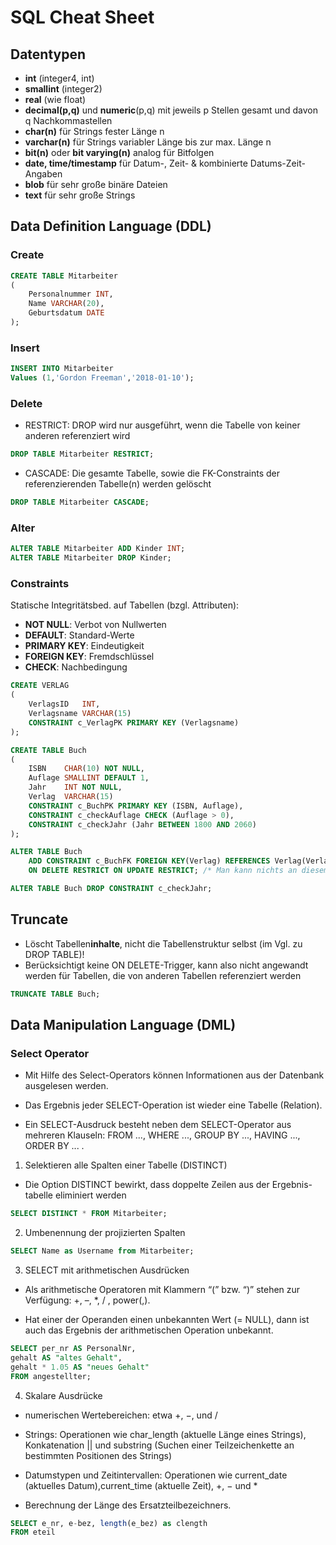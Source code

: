 # SQL Cheat Sheet

## Datentypen

- **int** (integer4, int)
- **smallint** (integer2)
- **real** (wie float)
- **decimal(p,q)** und **numeric**(p,q) mit jeweils p Stellen gesamt und davon q Nachkommastellen
- **char(n)** für Strings fester Länge n
- **varchar(n)** für Strings variabler Länge bis zur max. Länge n
- **bit(n)** oder **bit varying(n)** analog für Bitfolgen
- **date, time/timestamp** für Datum-, Zeit- & kombinierte Datums-Zeit-Angaben
- **blob** für sehr große binäre Dateien
- **text** für sehr große Strings

## Data Definition Language (DDL)

### Create

```sql
CREATE TABLE Mitarbeiter
(
    Personalnummer INT,
    Name VARCHAR(20),
    Geburtsdatum DATE
);
```

### Insert 

```sql
INSERT INTO Mitarbeiter
Values (1,'Gordon Freeman','2018-01-10');
```

### Delete 

- RESTRICT: DROP wird nur ausgeführt, wenn die Tabelle von keiner anderen referenziert wird

```sql
DROP TABLE Mitarbeiter RESTRICT;
```

- CASCADE: Die gesamte Tabelle, sowie die FK-Constraints der referenzierenden Tabelle(n) werden gelöscht

```sql
DROP TABLE Mitarbeiter CASCADE;
```

### Alter

```sql
ALTER TABLE Mitarbeiter ADD Kinder INT;
ALTER TABLE Mitarbeiter DROP Kinder;
```

### Constraints

Statische Integritätsbed. auf Tabellen (bzgl. Attributen):

- **NOT NULL**: Verbot von Nullwerten
- **DEFAULT**: Standard-Werte
- **PRIMARY KEY**: Eindeutigkeit
- **FOREIGN KEY**: Fremdschlüssel
- **CHECK**: Nachbedingung

```sql
CREATE VERLAG
(
    VerlagsID   INT,
    Verlagsname VARCHAR(15)
    CONSTRAINT c_VerlagPK PRIMARY KEY (Verlagsname)
);

CREATE TABLE Buch
(
    ISBN    CHAR(10) NOT NULL,
    Auflage SMALLINT DEFAULT 1,
    Jahr    INT NOT NULL,
    Verlag  VARCHAR(15) 
    CONSTRAINT c_BuchPK PRIMARY KEY (ISBN, Auflage),
    CONSTRAINT c_checkAuflage CHECK (Auflage > 0),
    CONSTRAINT c_checkJahr (Jahr BETWEEN 1800 AND 2060)
);

ALTER TABLE Buch
    ADD CONSTRAINT c_BuchFK FOREIGN KEY(Verlag) REFERENCES Verlag(Verlagsname)
    ON DELETE RESTRICT ON UPDATE RESTRICT; /* Man kann nichts an diesem FK ändern (RESTRICT)! */

ALTER TABLE Buch DROP CONSTRAINT c_checkJahr;
```

## Truncate

- Löscht Tabellen**inhalte**, nicht die Tabellenstruktur selbst (im Vgl. zu DROP TABLE)!
- Berücksichtigt keine ON DELETE-Trigger, kann also nicht angewandt werden für Tabellen, die von anderen Tabellen referenziert werden

```sql
TRUNCATE TABLE Buch;
```

## Data Manipulation Language (DML)

### Select Operator

- Mit Hilfe des Select-Operators können Informationen aus der Datenbank ausgelesen werden.

- Das Ergebnis jeder SELECT-Operation ist wieder eine Tabelle (Relation).

- Ein SELECT-Ausdruck besteht neben dem SELECT-Operator aus mehreren Klauseln:
    FROM ..., WHERE ..., GROUP BY ..., HAVING ..., ORDER BY ... .

1. Selektieren alle Spalten einer Tabelle (DISTINCT)

- Die Option DISTINCT bewirkt, dass doppelte Zeilen aus der Ergebnis-tabelle eliminiert werden

```sql
SELECT DISTINCT * FROM Mitarbeiter;
```

2. Umbenennung der projizierten Spalten

```sql
SELECT Name as Username from Mitarbeiter;
```

3. SELECT mit arithmetischen Ausdrücken

- Als arithmetische Operatoren mit Klammern “(” bzw. “)” stehen zur Verfügung:
    +, –, *, / , power(<Attribut>,<potenz>).

- Hat einer der Operanden einen unbekannten Wert (= NULL), dann ist auch das Ergebnis der arithmetischen Operation unbekannt. 

```sql
SELECT per_nr AS PersonalNr,
gehalt AS "altes Gehalt",
gehalt * 1.05 AS "neues Gehalt"
FROM angestellter;
```

4. Skalare Ausdrücke

- numerischen Wertebereichen: etwa +, −, und /
- Strings: Operationen wie char_length (aktuelle Länge eines Strings), Konkatenation || und substring (Suchen einer Teilzeichenkette an bestimmten Positionen des Strings)
- Datumstypen und Zeitintervallen: Operationen wie current_date (aktuelles Datum),current_time (aktuelle Zeit), +, − und *

- Berechnung der Länge des Ersatzteilbezeichners.

```sql
SELECT e_nr, e-bez, length(e_bez) as clength
FROM eteil
```
